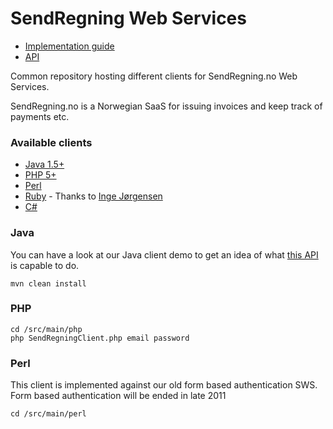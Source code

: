 SendRegning Web Services
========================

* [Implementation guide](docs/guide.md)
* [API](docs/integration.md)

Common repository hosting different clients for SendRegning.no Web Services.

SendRegning.no is a Norwegian SaaS for issuing invoices and keep track of payments etc.

### Available clients

* [Java 1.5+](docs/java.md)
* [PHP 5+](docs/php.md)
* [Perl](docs/perl.md)
* [Ruby](https://github.com/elektronaut/sendregning) - Thanks to [Inge Jørgensen](https://github.com/elektronaut)
* [C#](docs/csharp.md)

### Java

You can have a look at our Java client demo to get an idea of what [this API](src/main/java/no/sws/client/SwsClient.java) is capable to do.

```
mvn clean install
```

### PHP

```
cd /src/main/php
php SendRegningClient.php email password
```

### Perl

This client is implemented against our old form based authentication SWS. Form based authentication will be ended in late 2011

```
cd /src/main/perl
```
